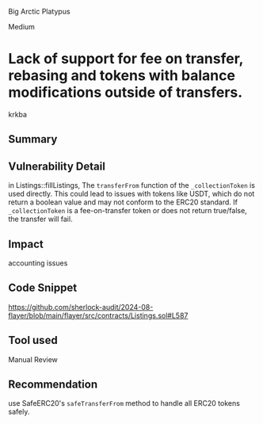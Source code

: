 Big Arctic Platypus

Medium

# Lack of support for fee on transfer, rebasing and tokens with balance modifications outside of transfers.

krkba
## Summary

## Vulnerability Detail
in Listings::fillListings, The `transferFrom` function of the `_collectionToken` is used directly. 
This could lead to issues with tokens like USDT, which do not return a boolean value and may not conform to the ERC20 standard. If `_collectionToken` is a fee-on-transfer token or does not return true/false, the transfer will fail.
## Impact
 accounting issues
## Code Snippet
https://github.com/sherlock-audit/2024-08-flayer/blob/main/flayer/src/contracts/Listings.sol#L587
## Tool used

Manual Review

## Recommendation
use SafeERC20's `safeTransferFrom` method to handle all ERC20 tokens safely.  